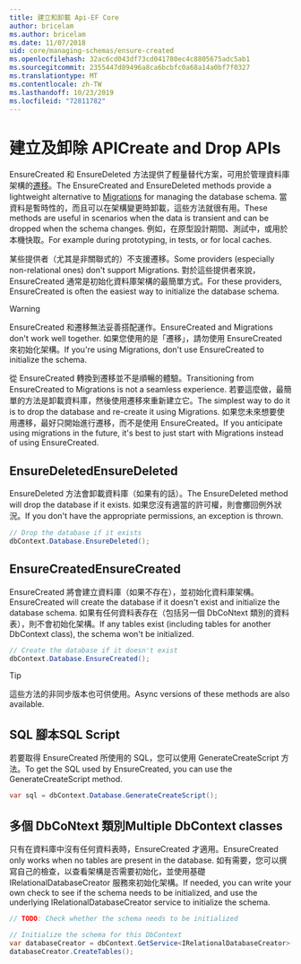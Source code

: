 ```yaml
---
title: 建立和卸載 Api-EF Core
author: bricelam
ms.author: bricelam
ms.date: 11/07/2018
uid: core/managing-schemas/ensure-created
ms.openlocfilehash: 32ac6cd043df73cd041780ec4c8805675adc5ab1
ms.sourcegitcommit: 2355447d89496a8ca6bcbfc0a68a14a0bf7f0327
ms.translationtype: MT
ms.contentlocale: zh-TW
ms.lasthandoff: 10/23/2019
ms.locfileid: "72811782"
---
```

# <a name="create-and-drop-apis"></a><span data-ttu-id="94a84-102">建立及卸除 API</span><span class="sxs-lookup"><span data-stu-id="94a84-102">Create and Drop APIs</span></span>

<span data-ttu-id="94a84-103">EnsureCreated 和 EnsureDeleted 方法提供了輕量替代方案，可用於管理資料庫架構的[遷移](migrations/index.md)。</span><span class="sxs-lookup"><span data-stu-id="94a84-103">The EnsureCreated and EnsureDeleted methods provide a lightweight alternative to [Migrations](migrations/index.md) for managing the database schema.</span></span> <span data-ttu-id="94a84-104">當資料是暫時性的，而且可以在架構變更時卸載，這些方法就很有用。</span><span class="sxs-lookup"><span data-stu-id="94a84-104">These methods are useful in scenarios when the data is transient and can be dropped when the schema changes.</span></span> <span data-ttu-id="94a84-105">例如，在原型設計期間、測試中，或用於本機快取。</span><span class="sxs-lookup"><span data-stu-id="94a84-105">For example during prototyping, in tests, or for local caches.</span></span>

<span data-ttu-id="94a84-106">某些提供者（尤其是非關聯式的）不支援遷移。</span><span class="sxs-lookup"><span data-stu-id="94a84-106">Some providers (especially non-relational ones) don't support Migrations.</span></span> <span data-ttu-id="94a84-107">對於這些提供者來說，EnsureCreated 通常是初始化資料庫架構的最簡單方式。</span><span class="sxs-lookup"><span data-stu-id="94a84-107">For these providers, EnsureCreated is often the easiest way to initialize the database schema.</span></span>

> [!WARNING]
> <span data-ttu-id="94a84-108">EnsureCreated 和遷移無法妥善搭配運作。</span><span class="sxs-lookup"><span data-stu-id="94a84-108">EnsureCreated and Migrations don't work well together.</span></span> <span data-ttu-id="94a84-109">如果您使用的是「遷移」，請勿使用 EnsureCreated 來初始化架構。</span><span class="sxs-lookup"><span data-stu-id="94a84-109">If you're using Migrations, don't use EnsureCreated to initialize the schema.</span></span>

<span data-ttu-id="94a84-110">從 EnsureCreated 轉換到遷移並不是順暢的體驗。</span><span class="sxs-lookup"><span data-stu-id="94a84-110">Transitioning from EnsureCreated to Migrations is not a seamless experience.</span></span> <span data-ttu-id="94a84-111">若要這麼做，最簡單的方法是卸載資料庫，然後使用遷移來重新建立它。</span><span class="sxs-lookup"><span data-stu-id="94a84-111">The simplest way to do it is to drop the database and re-create it using Migrations.</span></span> <span data-ttu-id="94a84-112">如果您未來想要使用遷移，最好只開始進行遷移，而不是使用 EnsureCreated。</span><span class="sxs-lookup"><span data-stu-id="94a84-112">If you anticipate using migrations in the future, it's best to just start with Migrations instead of using EnsureCreated.</span></span>

## <a name="ensuredeleted"></a><span data-ttu-id="94a84-113">EnsureDeleted</span><span class="sxs-lookup"><span data-stu-id="94a84-113">EnsureDeleted</span></span>

<span data-ttu-id="94a84-114">EnsureDeleted 方法會卸載資料庫（如果有的話）。</span><span class="sxs-lookup"><span data-stu-id="94a84-114">The EnsureDeleted method will drop the database if it exists.</span></span> <span data-ttu-id="94a84-115">如果您沒有適當的許可權，則會擲回例外狀況。</span><span class="sxs-lookup"><span data-stu-id="94a84-115">If you don't have the appropriate permissions, an exception is thrown.</span></span>

``` csharp
// Drop the database if it exists
dbContext.Database.EnsureDeleted();
```

## <a name="ensurecreated"></a><span data-ttu-id="94a84-116">EnsureCreated</span><span class="sxs-lookup"><span data-stu-id="94a84-116">EnsureCreated</span></span>

<span data-ttu-id="94a84-117">EnsureCreated 將會建立資料庫（如果不存在），並初始化資料庫架構。</span><span class="sxs-lookup"><span data-stu-id="94a84-117">EnsureCreated will create the database if it doesn't exist and initialize the database schema.</span></span> <span data-ttu-id="94a84-118">如果有任何資料表存在（包括另一個 DbCoNtext 類別的資料表），則不會初始化架構。</span><span class="sxs-lookup"><span data-stu-id="94a84-118">If any tables exist (including tables for another DbContext class), the schema won't be initialized.</span></span>

``` csharp
// Create the database if it doesn't exist
dbContext.Database.EnsureCreated();
```

> [!TIP]
> <span data-ttu-id="94a84-119">這些方法的非同步版本也可供使用。</span><span class="sxs-lookup"><span data-stu-id="94a84-119">Async versions of these methods are also available.</span></span>

## <a name="sql-script"></a><span data-ttu-id="94a84-120">SQL 腳本</span><span class="sxs-lookup"><span data-stu-id="94a84-120">SQL Script</span></span>

<span data-ttu-id="94a84-121">若要取得 EnsureCreated 所使用的 SQL，您可以使用 GenerateCreateScript 方法。</span><span class="sxs-lookup"><span data-stu-id="94a84-121">To get the SQL used by EnsureCreated, you can use the GenerateCreateScript method.</span></span>

``` csharp
var sql = dbContext.Database.GenerateCreateScript();
```

## <a name="multiple-dbcontext-classes"></a><span data-ttu-id="94a84-122">多個 DbCoNtext 類別</span><span class="sxs-lookup"><span data-stu-id="94a84-122">Multiple DbContext classes</span></span>

<span data-ttu-id="94a84-123">只有在資料庫中沒有任何資料表時，EnsureCreated 才適用。</span><span class="sxs-lookup"><span data-stu-id="94a84-123">EnsureCreated only works when no tables are present in the database.</span></span> <span data-ttu-id="94a84-124">如有需要，您可以撰寫自己的檢查，以查看架構是否需要初始化，並使用基礎 IRelationalDatabaseCreator 服務來初始化架構。</span><span class="sxs-lookup"><span data-stu-id="94a84-124">If needed, you can write your own check to see if the schema needs to be initialized, and use the underlying IRelationalDatabaseCreator service to initialize the schema.</span></span>

``` csharp
// TODO: Check whether the schema needs to be initialized

// Initialize the schema for this DbContext
var databaseCreator = dbContext.GetService<IRelationalDatabaseCreator>();
databaseCreator.CreateTables();
```

